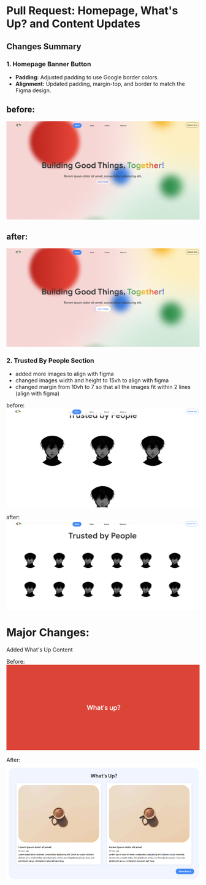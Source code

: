 # Pull Request: Homepage, What's Up? and Content Updates

## Changes Summary

### 1. Homepage Banner Button
- **Padding:** Adjusted padding to use Google border colors.
- **Alignment:** Updated padding, margin-top, and border to match the Figma design.

## before:
![beforeBtn](image-3.png)

## after:
![afterBtn](image-4.png)

### 2. Trusted By People Section
- added more images to align with figma
- changed images width and height to 15vh to align with figma
- changed margin from 10vh to 7 so that all the images fit within 2 lines (align with figma)

before:
![before](image-1.png)

after:
![after](image-2.png)

# Major Changes:

Added What's Up Content

Before:
![alt text](image-6.png)

After:
![alt text](image-5.png)

